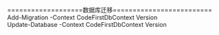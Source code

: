 ===================数据库迁移=========================  
Add-Migration -Context CodeFirstDbContext Version   
Update-Database -Context CodeFirstDbContext  Version





